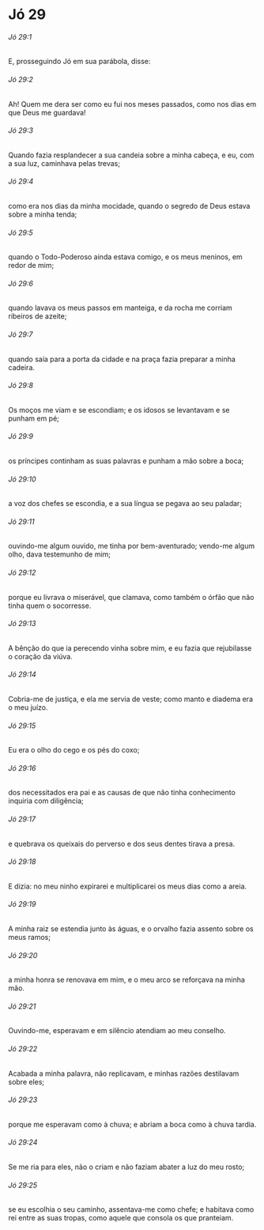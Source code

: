 # Jó 29

###### Jó 29:1

E, prosseguindo Jó em sua parábola, disse:

###### Jó 29:2

Ah! Quem me dera ser como eu fui nos meses passados, como nos dias em que Deus me guardava!

###### Jó 29:3

Quando fazia resplandecer a sua candeia sobre a minha cabeça, e eu, com a sua luz, caminhava pelas trevas;

###### Jó 29:4

como era nos dias da minha mocidade, quando o segredo de Deus estava sobre a minha tenda;

###### Jó 29:5

quando o Todo-Poderoso ainda estava comigo, e os meus meninos, em redor de mim;

###### Jó 29:6

quando lavava os meus passos em manteiga, e da rocha me corriam ribeiros de azeite;

###### Jó 29:7

quando saía para a porta da cidade e na praça fazia preparar a minha cadeira.

###### Jó 29:8

Os moços me viam e se escondiam; e os idosos se levantavam e se punham em pé;

###### Jó 29:9

os príncipes continham as suas palavras e punham a mão sobre a boca;

###### Jó 29:10

a voz dos chefes se escondia, e a sua língua se pegava ao seu paladar;

###### Jó 29:11

ouvindo-me algum ouvido, me tinha por bem-aventurado; vendo-me algum olho, dava testemunho de mim;

###### Jó 29:12

porque eu livrava o miserável, que clamava, como também o órfão que não tinha quem o socorresse.

###### Jó 29:13

A bênção do que ia perecendo vinha sobre mim, e eu fazia que rejubilasse o coração da viúva.

###### Jó 29:14

Cobria-me de justiça, e ela me servia de veste; como manto e diadema era o meu juízo.

###### Jó 29:15

Eu era o olho do cego e os pés do coxo;

###### Jó 29:16

dos necessitados era pai e as causas de que não tinha conhecimento inquiria com diligência;

###### Jó 29:17

e quebrava os queixais do perverso e dos seus dentes tirava a presa.

###### Jó 29:18

E dizia: no meu ninho expirarei e multiplicarei os meus dias como a areia.

###### Jó 29:19

A minha raiz se estendia junto às águas, e o orvalho fazia assento sobre os meus ramos;

###### Jó 29:20

a minha honra se renovava em mim, e o meu arco se reforçava na minha mão.

###### Jó 29:21

Ouvindo-me, esperavam e em silêncio atendiam ao meu conselho.

###### Jó 29:22

Acabada a minha palavra, não replicavam, e minhas razões destilavam sobre eles;

###### Jó 29:23

porque me esperavam como à chuva; e abriam a boca como à chuva tardia.

###### Jó 29:24

Se me ria para eles, não o criam e não faziam abater a luz do meu rosto;

###### Jó 29:25

se eu escolhia o seu caminho, assentava-me como chefe; e habitava como rei entre as suas tropas, como aquele que consola os que pranteiam.

